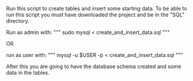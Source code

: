 Run this script to create tables and insert some starting data. To be able to run this script you must have downloaded the project and be in the "SQL" directory.

Run as admin with:
"""
sudo mysql < create_and_insert_data.sql 
"""

OR

run as user with:
"""
mysql -u $USER -p < create_and_insert_data.sql
"""


After this you are going to have the database schema created and some data in the tables.
